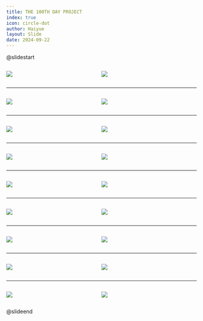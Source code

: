 ```yaml
---
title: THE 100TH DAY PROJECT
index: true
icon: circle-dot
author: Haiyue
layout: Slide
date: 2024-09-22
---
```

 
@slidestart

<div style="display:flex">
<div style="flex:1">

![](https://raw.githubusercontent.com/yclord/reading/refs/heads/master/english/Level-L/THE%20100TH%20DAY%20PROJECT/001.webp)
</div>
<div style="flex:1">

![](https://raw.githubusercontent.com/yclord/reading/refs/heads/master/english/Level-L/THE%20100TH%20DAY%20PROJECT/002.webp)
</div>
</div>

---

<div style="display:flex">
<div style="flex:1">

![](https://raw.githubusercontent.com/yclord/reading/refs/heads/master/english/Level-L/THE%20100TH%20DAY%20PROJECT/003.webp)
</div>
<div style="flex:1">

![](https://raw.githubusercontent.com/yclord/reading/refs/heads/master/english/Level-L/THE%20100TH%20DAY%20PROJECT/004.webp)
</div>
</div>

---

<div style="display:flex">
<div style="flex:1">

![](https://raw.githubusercontent.com/yclord/reading/refs/heads/master/english/Level-L/THE%20100TH%20DAY%20PROJECT/005.webp)
</div>
<div style="flex:1">

![](https://raw.githubusercontent.com/yclord/reading/refs/heads/master/english/Level-L/THE%20100TH%20DAY%20PROJECT/006.webp)
</div>
</div>

---

<div style="display:flex">
<div style="flex:1">

![](https://raw.githubusercontent.com/yclord/reading/refs/heads/master/english/Level-L/THE%20100TH%20DAY%20PROJECT/007.webp)
</div>
<div style="flex:1">

![](https://raw.githubusercontent.com/yclord/reading/refs/heads/master/english/Level-L/THE%20100TH%20DAY%20PROJECT/008.webp)
</div>
</div>

---

<div style="display:flex">
<div style="flex:1">

![](https://raw.githubusercontent.com/yclord/reading/refs/heads/master/english/Level-L/THE%20100TH%20DAY%20PROJECT/009.webp)
</div>
<div style="flex:1">

![](https://raw.githubusercontent.com/yclord/reading/refs/heads/master/english/Level-L/THE%20100TH%20DAY%20PROJECT/010.webp)
</div>
</div>

---

<div style="display:flex">
<div style="flex:1">

![](https://raw.githubusercontent.com/yclord/reading/refs/heads/master/english/Level-L/THE%20100TH%20DAY%20PROJECT/011.webp)
</div>
<div style="flex:1">

![](https://raw.githubusercontent.com/yclord/reading/refs/heads/master/english/Level-L/THE%20100TH%20DAY%20PROJECT/012.webp)
</div>
</div>

---

<div style="display:flex">
<div style="flex:1">

![](https://raw.githubusercontent.com/yclord/reading/refs/heads/master/english/Level-L/THE%20100TH%20DAY%20PROJECT/013.webp)
</div>
<div style="flex:1">

![](https://raw.githubusercontent.com/yclord/reading/refs/heads/master/english/Level-L/THE%20100TH%20DAY%20PROJECT/014.webp)
</div>
</div>

---

<div style="display:flex">
<div style="flex:1">

![](https://raw.githubusercontent.com/yclord/reading/refs/heads/master/english/Level-L/THE%20100TH%20DAY%20PROJECT/015.webp)
</div>
<div style="flex:1">

![](https://raw.githubusercontent.com/yclord/reading/refs/heads/master/english/Level-L/THE%20100TH%20DAY%20PROJECT/016.webp)
</div>
</div>

---

<div style="display:flex">
<div style="flex:1">

![](https://raw.githubusercontent.com/yclord/reading/refs/heads/master/english/Level-L/THE%20100TH%20DAY%20PROJECT/017.webp)
</div>
<div style="flex:1">

![](https://raw.githubusercontent.com/yclord/reading/refs/heads/master/english/Level-L/THE%20100TH%20DAY%20PROJECT/018.webp)
</div>
</div>

@slideend